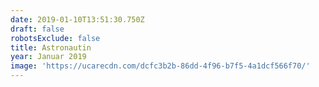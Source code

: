 ```yaml
---
date: 2019-01-10T13:51:30.750Z
draft: false
robotsExclude: false
title: Astronautin
year: Januar 2019
image: 'https://ucarecdn.com/dcfc3b2b-86dd-4f96-b7f5-4a1dcf566f70/'
---
```


